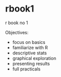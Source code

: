 # rbook1
r book no 1

Objectives:
- focus on basics
- familiarize with R
- descriptive stats
- graphical exploration
- presenting results
- full practicals
